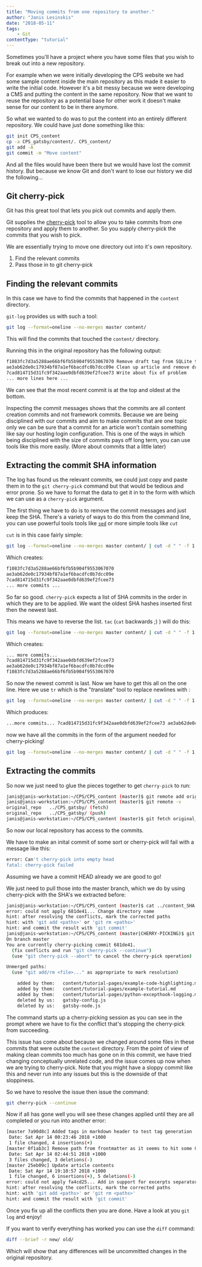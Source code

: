 ```yaml
---
title: "Moving commits from one repository to another."
author: "Janis Lesinskis"
date: "2018-05-11"
tags:
    - Git
contentType: "tutorial"
---
```


Sometimes you'll have a project where you have some files that you wish to break out into a new repository.

For example when we were initially developing the CPS website we had some sample content inside the main repository as this made it easier to write the initial code. However it's a bit messy because we were developing a CMS and putting the content in the same repository.
Now that we want to reuse the repository as a potential base for other work it doesn't make sense for our content to be in there anymore.

So what we wanted to do was to put the content into an entirely different repository. We could have just done something like this:

```sh
git init CPS_content
cp -a CPS_gatsby/content/. CPS_content/
git add -A
git commit -m "Move content"
```

And all the files would have been there but we would have lost the commit history. But because we know Git and don't want to lose our history we did the following...

## Git cherry-pick

Git has this great tool that lets you pick out commits and apply them.

Git supplies the [cherry-pick](http://git-scm.com/docs/git-cherry-pick) tool to allow you to take commits from one repository and apply them to another. So you supply cherry-pick the commits that you wish to pick.

We are essentially trying to move one directory out into it's own repository.

1. Find the relevant commits
2. Pass those in to git cherry-pick

## Finding the relevant commits

In this case we have to find the commits that happened in the `content` directory.

`git-log` provides us with such a tool:

```sh
git log --format=oneline --no-merges master content/
```

This will find the commits that touched the `content/` directory.

Running this in the original repository has the following output:

```sh
f1083fc7d3a5288ae66bf6fb5b904f9553067070 Remove draft tag from SQLite tutorial
ae3ab62de0c17934bf87a1ef6bacdfc0b7dcc09e Clean up article and remove draft tag
7cad814715d31fc9f342aae0dbfd639ef2fcee73 Write about fix of problem
... more lines here ...
```

We can see that the most recent commit is at the top and oldest at the bottom.

Inspecting the commit messages shows that the commits are all content creation commits and not framework commits. Because we are being disciplined with our commits and aim to make commits that are one topic only we can be sure that a commit for an article won't contain something like say our hosting login configuration. This is one of the ways in which being disciplined with the size of commits pays off long term, you can use tools like this more easily. (More about commits that a little later)

## Extracting the commit SHA information

The log has found us the relevant commits, we could just copy and paste them in to the `git cherry-pick` command but that would be tedious and error prone. So we have to format the data to get it in to the form with which we can use as a `cherry-pick` argument.

The first thing we have to do is to remove the commit messages and just keep the SHA.  There's a variety of ways to do this from the command line, you can use powerful tools tools like [`sed`](https://www.gnu.org/software/sed/) or more simple tools like `cut`

`cut` is in this case fairly simple:

```sh
git log --format=oneline --no-merges master content/ | cut -d " " -f 1
```

Which creates:

```sh
f1083fc7d3a5288ae66bf6fb5b904f9553067070
ae3ab62de0c17934bf87a1ef6bacdfc0b7dcc09e
7cad814715d31fc9f342aae0dbfd639ef2fcee73
... more commits ...
```

So far so good. `cherry-pick` expects a list of SHA commits in the order in which they are to be applied. We want the oldest SHA hashes inserted first then the newest last.

This means we have to reverse the list. `tac` (`cat` backwards ;) ) will do this:

```sh
git log --format=oneline --no-merges master content/ | cut -d " " -f 1 | tac
```

Which creates:

```sh
... more commits...
7cad814715d31fc9f342aae0dbfd639ef2fcee73
ae3ab62de0c17934bf87a1ef6bacdfc0b7dcc09e
f1083fc7d3a5288ae66bf6fb5b904f9553067070
```

So now the newest commit is last. Now we have to get this all on the one line.
Here we use `tr` which is the "*tr*anslate" tool to replace newlines with :

```sh
git log --format=oneline --no-merges master content/ | cut -d " " -f 1 | tac | tr '\n' ' '
```

Which produces:

```sh
...more commits... 7cad814715d31fc9f342aae0dbfd639ef2fcee73 ae3ab62de0c17934bf87a1ef6bacdfc0b7dcc09e f1083fc7d3a5288ae66bf6fb5b904f9553067070
```

now we have all the commits in the form of the argument needed for cherry-picking!

```sh
git log --format=oneline --no-merges master content/ | cut -d " " -f 1 | tac | tr '\n' ' ' > content_SHA.txt
```

## Extracting the commits

So now we just need to glue the pieces together to get `cherry-pick` to run:

```sh
janis@janis-workstation:~/CPS/CPS_content (master)$ git remote add original_repo ../CPS_gatsby/
janis@janis-workstation:~/CPS/CPS_content (master)$ git remote -v 
original_repo	../CPS_gatsby/ (fetch)
original_repo	../CPS_gatsby/ (push)
janis@janis-workstation:~/CPS/CPS_content (master)$ git fetch original_repo 
```

So now our local repository has access to the commits.

We have to make an inital commit of some sort or cherry-pick will fail with a message like this:

```sh
error: Can't cherry-pick into empty head
fatal: cherry-pick failed
```

Assuming we have a commit HEAD already we are good to go!

We just need to pull those into the master branch, which we do by using cherry-pick with the SHA's we extracted before:

```sh
janis@janis-workstation:~/CPS/CPS_content (master)$ cat ../content_SHA.txt | xargs -n1 git cherry-pick
error: could not apply 681de41... Change directory name
hint: after resolving the conflicts, mark the corrected paths
hint: with 'git add <paths>' or 'git rm <paths>'
hint: and commit the result with 'git commit'
janis@janis-workstation:~/CPS/CPS_content (master|CHERRY-PICKING)$ git status
On branch master
You are currently cherry-picking commit 681de41.
  (fix conflicts and run "git cherry-pick --continue")
  (use "git cherry-pick --abort" to cancel the cherry-pick operation)

Unmerged paths:
  (use "git add/rm <file>..." as appropriate to mark resolution)

	added by them:   content/tutorial-pages/example-code-highlighting.md
	added by them:   content/tutorial-pages/example-tutorial.md
	added by them:   content/tutorial-pages/python-excepthook-logging.md
	deleted by us:   gatsby-config.js
	deleted by us:   gatsby-node.js
```

The command starts up a cherry-picking session as you can see in the prompt where we have to fix the conflict that's stopping the cherry-pick from succeeding.

This issue has come about because we changed around some files in these commits that were outsite the `content` directory. From the point of view of making clean commits too much has gone on in this commit, we have tried changing conceptually unrelated code, and the issue comes up now when we are trying to cherry-pick. Note that you might have a sloppy commit like this and never run into any issues but this is the downside of that sloppiness.

So we have to resolve the issue then issue the command:

```sh
git cherry-pick --continue
```

Now if all has gone well you will see these changes applied until they are all completed or you run into another error:

```sh
[master 7a90d8c] Added tags in markdown header to test tag generation
 Date: Sat Apr 14 00:23:46 2018 +1000
 1 file changed, 4 insertions(+)
[master 0f1ab3c] Remove path from frontmatter as it seems to hit some GatsbyJS bug
 Date: Sat Apr 14 02:44:51 2018 +1000
 3 files changed, 3 deletions(-)
[master 25eb09c] Update article contents
 Date: Sat Apr 14 19:10:57 2018 +1000
 1 file changed, 6 insertions(+), 5 deletions(-)
error: could not apply fa4cd25... Add in support for excerpts separator
hint: after resolving the conflicts, mark the corrected paths
hint: with 'git add <paths>' or 'git rm <paths>'
hint: and commit the result with 'git commit'
```

Once you fix up all the conflicts then you are done. Have a look at you `git log` and enjoy!

If you want to verify everything has worked you can use the `diff` command:

```sh
diff --brief -r new/ old/
```

Which will show that any differences will be uncommitted changes in the original repository.
